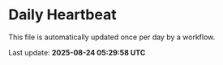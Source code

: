 # Daily Heartbeat
This file is automatically updated once per day by a workflow.

Last update: **2025-08-24 05:29:58 UTC**
